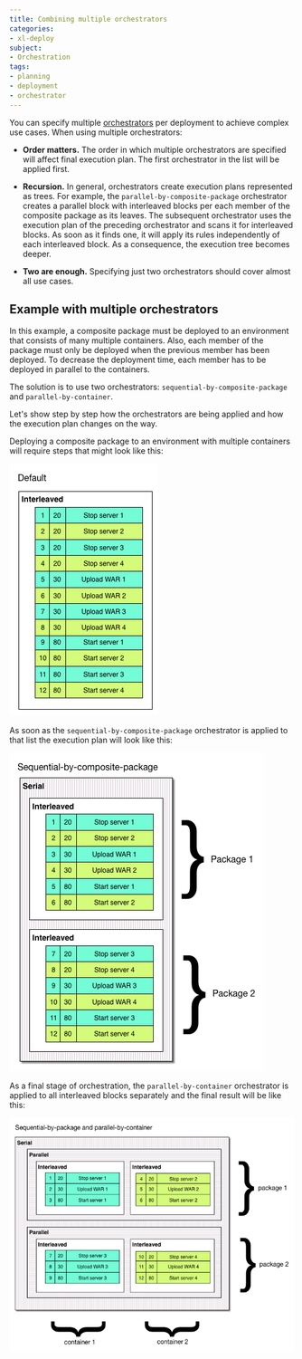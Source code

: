 ```yaml
---
title: Combining multiple orchestrators
categories:
- xl-deploy
subject:
- Orchestration
tags:
- planning
- deployment
- orchestrator
---
```


You can specify multiple [orchestrators](/xl-deploy/concept/types-of-orchestrators-in-xl-deploy.html) per deployment to achieve complex use cases. When using multiple orchestrators:

* **Order matters.** The order in which multiple orchestrators are specified will affect final execution plan. The first orchestrator in the list will be applied first.

* **Recursion.** In general, orchestrators create execution plans represented as trees. For example, the `parallel-by-composite-package` orchestrator creates a parallel block with interleaved blocks per each member of the composite package as its leaves. The subsequent orchestrator uses the execution plan of the preceding orchestrator and scans it for interleaved blocks. As soon as it finds one, it will apply its rules independently of each interleaved block. As a consequence, the execution tree becomes deeper.

* **Two are enough.** Specifying just two orchestrators should cover almost all use cases.

## Example with multiple orchestrators

In this example, a composite package must be deployed to an environment that consists of many multiple containers. Also, each member of the package must only be deployed when the previous member has been deployed. To decrease the deployment time, each member has to be deployed in parallel to the containers.

The solution is to use two orchestrators: `sequential-by-composite-package` and `parallel-by-container`.

Let's show step by step how the orchestrators are being applied and how the execution plan changes on the way.

Deploying a composite package to an environment with multiple containers will require steps that might look like this:

![Steps needed for composite package](images/orchestrators-composed-1.png "Steps needed for composite package")

As soon as the `sequential-by-composite-package` orchestrator is applied to that list the execution plan will look like this:

![Sequential by composite package](images/orchestrators-composed-2.png "Sequential by composite package")

As a final stage of orchestration, the `parallel-by-container` orchestrator is applied to all interleaved blocks separately and the final result will be like this:

![Parallel by composite package](images/orchestrators-composed-3.png "Parallel by composite package")
